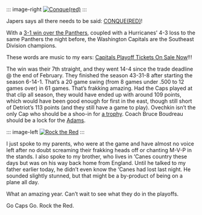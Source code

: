 ::: image-right
[![Conque(red)](http://image.devhawk.net/blog-content/20080405-rock-the-red/Conque(red)_3.jpg)](http://japersrink.blogspot.com/2008/04/southeast-division.html)
:::

Japers says all there needs to be said:
[CONQUE(RED)](http://japersrink.blogspot.com/2008/04/southeast-division.html)!

With a [3-1 win over the
Panthers](http://capitals.nhl.com/team/app?gameNumber=1221&gameType=2&page=Recap&season=20072008&service=page),
coupled with a Hurricanes’ 4-3 loss to the same Panthers the night
before, the Washington Capitals are the Southeast Division champions.

These words are music to my ears: [Capitals Playoff Tickets On Sale
Now](http://capitals.nhl.com/team/app/?service=page&page=NewsPage&articleid=359323)!!!

The win was their 7th straight, and they went 14-4 since the trade
deadline @ the end of February. They finished the season 43-31-8 after
starting the season 6-14-1. That’s a 20 game swing (from 8 games under
.500 to 12 games over) in 61 games. That’s frakking amazing. Had the
Caps played at that clip all season, they would have ended up with
around 109 points, which would have been good enough for first in the
east, though still short of Detriot’s 113 points (and they still have a
game to play). Ovechkin isn’t the only Cap who should be a shoo-in for
[a trophy](http://www2.nhl.com/trophies/hart.html). Coach Bruce Boudreau
should be a lock for the
[Adams](http://www.nhl.com/trophies/adams.html).

::: image-left
[![Rock the Red](http://image.devhawk.net/blog-content/20080405-rock-the-red/rock_the_red_3.png)](http://capitals.nhl.com)
:::

I just spoke to my parents, who were at the game and have almost no
voice left after no doubt screaming their frakking heads off or chanting
M-V-P in the stands. I also spoke to my brother, who lives in ‘Canes
country these days but was on his way back home from England. Until he
talked to my father earlier today, he didn’t even know the ‘Canes had
lost last night. He sounded slightly stunned, but that might be a
by-product of being on a plane all day.

What an amazing year. Can’t wait to see what they do in the playoffs.

Go Caps Go. Rock the Red.
